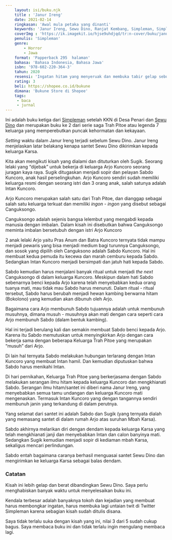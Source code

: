 ```yaml
---
    layout: isi/buku.njk
    title : 'Janur Ireng'
    date: 2021-02-14
    ringkasan: 'Awal mula petaka yang dinanti'
    keywords: 'Janur Ireng, Sewu Dino, Ranjat Kembang, Simpleman, SimpleM81378523, Horor, Santet, Trah Pitu, KKN Desa Penari, Kuncoro, Sabdo'
    coverImg : 'https://ik.imagekit.io/hjse9uhdjqd/tr:n-cover/buku/janurIreng_aSww35pkIg4.jpg'
    penulis: 'Simpleman'
    genre: 
        - Horror
        - Jawa
    format: 'Papperback 295  halaman'
    bahasa: 'Bahasa Indonesia, Bahasa Jawa'
    isbn: '978-602-220-364-3'
    tahun: 2020
    resensi: 'Ingatan hitam yang menyeruak dan membuka tabir gelap sebuah peristiwa masa lampau yang perlahan merangkak naik dan menunjukkan kilasan kepedihan dari sebuah perjanjian sedarah yang kental. Kisah dalam buku ini jauh lebih kelam dan gelap dibandingkan dengan Sewu Dino. Cukup lelah membacanya.'
    rating: 3
    beli: https://shopee.co.id/bukune
    dimana: 'Bukune Store di Shopee'
    tags: 
     - baca
     - jurnal
---
```


Ini adalah buku ketiga dari [Simpleman](https://twitter.com/SimpleM81378523) setelah KKN di Desa Penari dan [Sewu Dino](https://kusaeni.com/baca/sewudino/) dan merupakan buku ke 2 dari serie saga Trah Pitoe atau legenda 7 keluarga yang memperebutkan puncak kehormatan dan kekayaan.

*Setting* waktu dalam Janur Ireng terjadi sebelum Sewu Dino. Janur Ireng menjelaskan latar belakang kenapa santet Sewu Dino dikirimkan kepada keluarga Karsa.

Kita akan mengikuti kisah yang dialami dan dituturkan oleh Sugik. Seorang lelaki yang &ldquo;dijebak&rdquo; untuk bekerja di keluarga Arjo Kuncoro seorang juragan kaya raya. Sugik ditugaskan menjadi sopir dan pelayan Sabdo Kuncoro, anak hasil perselingkuhan. Arjo Kuncoro sendiri sudah memiliki keluarga resmi dengan seorang istri dan 3 orang anak, salah satunya adalah Intan Kuncoro.

Arjo Kuncoro merupakan salah satu dari Trah Pitoe, dan dianggap sebagai salah satu keluarga terkuat dan memiliki *ingon - ingon* yang disebut sebagai Canguksongo.

 <p class="sidenote">Canguksongo adalah sejenis bangsa lelembut yang mengabdi kepada manusia dengan imbalan. Dalam kisah ini disebutkan bahwa Canguksongo meminta imbalan bersetubuh dengan istri Arjo Kuncoro</p>

2 anak lelaki Arjo yaitu Pras Anum dan Batra Kuncoro ternyata tidak mampu menjadi pewaris yang bisa menjadi medium bagi turunnya Canguksongo, dan sosok yang dipilih oleh Canguksono adalah Sabdo Kuncoro. Hal ini membuat kedua pemuda itu kecewa dan marah cemburu kepada Sabdo. Sedangkan Intan Kuncoro menjadi bersimpati dan jatuh hati kepada Sabdo.

Sabdo kemudian harus menjalani banyak ritual untuk menjadi *the next* Canguksongo di dalam keluarga Kuncoro. Meskipun dalam hati Sabdo sebenarnya benci kepada Arjo karena telah menyebabkan kedua orang tuanya mati, mau tidak mau Sabdo harus menuruti. Dalam ritual - ritual tersebut, Sabdo harus berubah menjadi hewan kambing berwarna hitam (Bokolono) yang kemudian akan dibunuh oleh Arjo. 

 <p class="sidenote">Bagaimana cara Arjo membunuh Sabdo tujuannya adalah untuk membunuh musuhnya, dimana musuh - musuhnya akan mati dengan cara seperti cara Arjo membunuh Sabdo (dalam bentuk kambing).</p>

Hal ini terjadi berulang kali dan semakin membuat Sabdo benci kepada Arjo. Karena itu Sabdo memutuskan untuk menyingkirkan Arjo dengan cara bekerja sama dengan beberapa Keluarga Trah Pitoe yang merupakan &ldquo;musuh&rdquo; dari Arjo.

Di lain hal ternyata Sabdo melakukan hubungan terlarang dengan Intan Kuncoro yang membuat Intan hamil. Dan kemudian diputuskan bahwa Sabdo harus menikahi Intan.

Di hari pernikahan, Keluarga Trah Pitoe yang berkerjasama dengan Sabdo melakukan serangan ilmu hitam kepada keluarga Kuncoro dan mengkhianati Sabdo. Serangan ilmu hitam/santet ini diberi nama Janur Ireng, yang menyebabkan semua tamu undangan dan keluarga Kuncoro mati mengenaskan. Termasuk Intan Kuncoro yang dengan tangannya sendiri membunuh janin yang terkandung di dalam perutnya.

Yang selamat dari santet ini adalah Sabdo dan Sugik (yang ternyata dialah yang memasang santet di dalam rumah Arjo atas suruhan Mbah Karsa).

Sabdo akhirnya melarikan diri dengan dendam kepada keluarga Karsa yang telah mengkhianati janji dan menyebabkan Intan dan calon banyinya mati. Sedangkan Sugik kemudian menjadi sopir di kediaman mbah Karsa, sekaligus mencari perlindungan.

Sabdo entah bagaimana caranya berhasil menguasai santet Sewu Dino dan mengirimkan ke keluarga Karsa sebagai balas dendam.

### Catatan

Kisah ini lebih gelap dan berat dibandingkan Sewu Dino. Saya perlu menghabiskan banyak waktu untuk menyelesaikan buku ini.

Kendala terbesar adalah banyaknya tokoh dan kejadian yang membuat harus membongkar ingatan, harus membuka lagi untaian twit di Twitter Simpleman karena sebagian kisah sudah ditulis disana.

Saya tidak terlalu suka dengan kisah yang ini, nilai 3 dari 5 sudah cukup bagus. Saya membaca buku ini dan tidak terlalu ingin mengulang membaca lagi.
